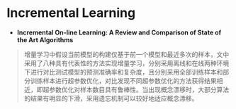 # Incremental Learning

+ **Incremental On-line Learning: A Review and Comparison of State of the Art Algorithms**
> 增量学习中假设当前模型的构建仅基于前一个模型和最近多次的样本，文中采用了八种具有代表性的方法实现增量学习，分别采用离线和在线两种环境下进行对比测试模型的预测准确率和复杂度，且分别采用全部训练样本和部分训练样本进行超参数优化，对比发现不同超参数优化的方法获得结果相近，即超参数优化对样本数目具有鲁棒性。当出现概念漂移时，大部分算法的结果有明显的下滑，采用遗忘机制可以较好地适应概念漂移。